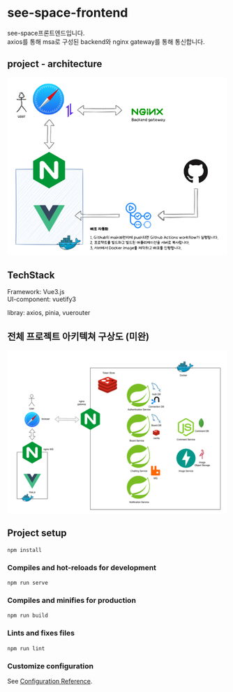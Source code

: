 # see-space-frontend
see-space프론트엔드입니다.<br>
axios를 통해 msa로 구성된 backend와 nginx gateway를 통해 통신합니다.<br>


## project - architecture
![alt text](image.png)

## TechStack
Framework: Vue3.js<br>
UI-component: vuetify3<br>

libray: axios, pinia, vuerouter

## 전체 프로젝트 아키텍쳐 구상도 (미완)
![alt text](image-2.png)


## Project setup
```
npm install
```

### Compiles and hot-reloads for development
```
npm run serve
```

### Compiles and minifies for production
```
npm run build
```

### Lints and fixes files
```
npm run lint
```

### Customize configuration
See [Configuration Reference](https://cli.vuejs.org/config/).
